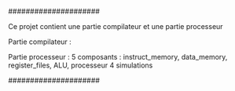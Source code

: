 #####################

Ce projet contient une partie compilateur et une partie processeur

Partie compilateur :

Partie processeur :
    5 composants : instruct_memory, data_memory, register_files, ALU, processeur
    4 simulations


#####################
